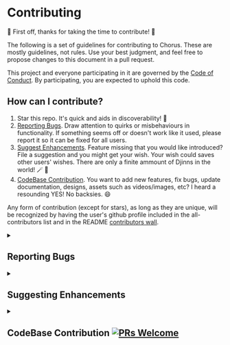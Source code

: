 # Contributing

:tada: First off, thanks for taking the time to contribute! :tada:

The following is a set of guidelines for contributing to Chorus. These are mostly guidelines, not rules. Use your best judgment, and feel free to propose changes to this document in a pull request.

This project and everyone participating in it are governed by the [Code of Conduct](/code_of_conduct.md). By participating, you are expected to uphold this code.

## How can I contribute?

1. Star this repo. It's quick and aids in discoverability! :stars:
2. [Reporting Bugs](#reporting-bugs). Draw attention to quirks or misbehaviours in functionality. If something seems off or doesn't work like it used, please report it so it can be fixed for all users.
3. [Suggest Enhancements](#suggesting-enhancements). Feature missing that you would like introduced? File a suggestion and you might get your wish. Your wish could saves other users' wishes. There are only a finite ammount of Djinns in the world! 🪄 🧞
4. [CodeBase Contribution](#codebase-contribution-). You want to add new features, fix bugs, update documentation, designs, assets such as videos/images, etc? I heard a resounding YES! No backsies. 😄

Any form of contribution (except for stars), as long as they are unique, will be recognized by having the user's github profile included in the all-contributors list and in the README [contributors wall](./README.md#%EF%B8%8F-contributors-%EF%B8%8F).

<details>
<summary>
  
## Reporting Bugs
</summary>

---

This section guides you through submitting a bug report for Chorus. Following these guidelines helps maintainers, and the community understand your report :pencil:, reproduce the behavior :computer:, and find related reports :mag_right:.

When you are creating a bug report, please include as much detail as possible.

#### How Do I Submit a Bug Report?

Bugs are tracked as [GitHub issues](https://github.com/cdrani/chorus/issues/).

Explain the problem and include additional details to help reproduce the problem:

-   **Use a clear and descriptive title** for the issue to identify the problem.
-   **Describe the exact steps which reproduce the problem** in as many details as possible. Don't just say what you did, but explain how you did it.
-   **Describe the behavior you observed after following the steps** and point out what exactly is the problem with that behavior.
-   **Explain which behavior you expected to see instead and why.**

Include details about your environment.

</details>

<details>
<summary>
  
## Suggesting Enhancements
</summary>

---

This section guides you through submitting an enhancement suggestion for Chorus. Following these guidelines helps maintainers and the community understand your suggestion :pencil: and find related suggestions :mag_right:.

When you are creating an enhancement suggestion, please include as much detail as possible.

#### How Do I Submit an Enhancement Suggestion?

Enhancement suggestions are tracked as [GitHub issues](https://github.com/cdrani/chorus/issues/).

Create an issue on that repository and provide the following information:

-   **Use a clear and descriptive title** for the issue to identify the suggestion.
-   **Provide a step-by-step description of the suggested enhancement** in as many details as possible.
-   **Describe the current behavior** and **explain which behavior you expected to see instead** and why.
-   **Explain why this enhancement would be useful** to most users.

</details>

<details>
<summary>
  
## CodeBase Contribution [![PRs Welcome](https://img.shields.io/badge/PRs-welcome-brightgreen.svg?style=flat-square)](http://makeapullrequest.com)
</summary>

---

Please feel free to contribute to this open source project. First timers are more than welcome. Unsure where to begin contributing to Chorus? You can start by looking through these `good-first-issue` and `help-wanted` issues:

-   [Good first issue](https://github.com/cdrani/chorus/issues?q=is%3Aopen+is%3Aissue+label%3A%22good+first+issue%22) - issues which should only require a small amount of code and/or effort. Extra help readily available, especially for first time contributors to codebase.
-   [Help wanted](https://github.com/cdrani/chorus/issues?q=is%3Aopen+is%3Aissue+label%3A%22help+wanted%22) - issues which should be a bit more involved than `Good first issue` issues, but guidance will be provided all the same.

Take a look at the open issues under the [issues tab](https://github.com/cdrani/chorus/issues). If you identify a bug, or would like to implement a feature that isn't posted under the issues, please feel free to submit a new issue, for which steps are outlined above. Also, if you see anything that needs to be updated in the README file, you're more than welcome to update it. **For issues you want to work on please assign yourself to it, or just mention in a comment under the issue that you have claimed it.**

### Getting Started

1. Fork the project.
2. Clone your fork.
3. Make sure you are in the right directory: `cd chorus`.
4. Add an `upstream` remote for keeping your local repository up-to-date: `git remote add upstream git@github.com:cdrani/chorus.git`
5. [Install pnpm](https://pnpm.io/installation)
6. Run `pnpm install` to install the project dependencies.

### Local Development

#### Chromium-based Browser (brave, edge, chrome, etc)

1. Run `pnpm watch` to start your dev environment. This will create a `dist` folder that will be watched for changes to reload the extension.
2. Open browser tab to `[browser]://extensions`. For ex. `chrome://extensions`, `brave://extensions`, `edge://extensions`. Most chromium browsers will have a similar pattern.
3. Toggle `Developer mode` switch ON.
4. Click `Load unpacked` (or similar) button.
5. Find and select the `dist` folder.
6. Open `open.spotify.com` tab. Pin tab for easy access.
7. Hack!

#### FireFox

Possible, but I suggest using a chromium-based browser. However...

1. Run `pnpm watch` to start your dev environment. This will create a `dist` folder that will be watched for changes to reload the extension.
2. In the dist folder, make this change:

```diff
-  "background": {
-    "type": "module",
-    "service_worker": "background.js"
-  }
+  "background": {
+    "type": "module",
+    "scripts": [
+      "background.js"
+    ]
+  },
+  "browser_specific_settings": {
+    "gecko": {
+      "id": "chorus@cdrani.dev",
+      "strict_min_version": "112.0"
+    }
+  }
```

3. Open browser tab to `about:debugging`.
4. Click `This Firefox` from left panel.
5. Click `Load temporary Add-on` button.
6. Select `manifest.json` from `dist` folder.
7. Accept permissions. Pin tab for easy access.
8. Hack!

### Creating A PR

1. Make sure you are on the `develop` branch, and you have pulled the latest changes.

    > `git checkout develop && git pull upstream develop`

2. Install any new dependencies: `pnpm install`.

3. Create a new branch off of the `develop` branch.

    > `git checkout -b [NEW BRANCH NAME]`

    > **Branch naming conventions:** `fix/[BRANCH]` for bug fixes, `feat/[BRANCH]` for new features, `doc/[BRANCH]` for changes to documents. The `[BRANCH]` portion should be kebab case. For example, if you want to update the README.md file, your branch could be called `doc/update-readme`.

4. Make changes and fix any warnings and/or errors that arise in the console.
5. Commit your changes: `git add . && git commit -m [YOUR COMMIT MESSAGE]`.

    > The subject of a commit message (the first line) should be 72 characters or less. If you need more room for a longer explanation of your changes, you can add a blank line below the subject and write a commit body. The commit message should be in present-imperative tense ("update README.md" rather than "updates" or "updated").

6. Push your branch to your fork: `git push -u origin [BRANCH NAME]`.
7. Open a new PR against the `develop` branch from your fork using the GitHub user interface.
 </details>
